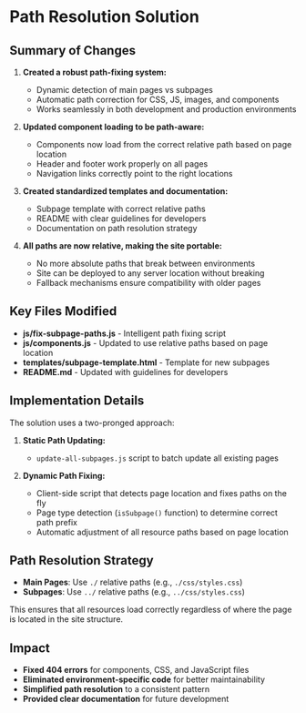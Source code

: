 # Path Resolution Solution

## Summary of Changes

1. **Created a robust path-fixing system:**
   - Dynamic detection of main pages vs subpages
   - Automatic path correction for CSS, JS, images, and components
   - Works seamlessly in both development and production environments

2. **Updated component loading to be path-aware:**
   - Components now load from the correct relative path based on page location
   - Header and footer work properly on all pages
   - Navigation links correctly point to the right locations

3. **Created standardized templates and documentation:**
   - Subpage template with correct relative paths
   - README with clear guidelines for developers
   - Documentation on path resolution strategy

4. **All paths are now relative, making the site portable:**
   - No more absolute paths that break between environments
   - Site can be deployed to any server location without breaking
   - Fallback mechanisms ensure compatibility with older pages

## Key Files Modified

- **js/fix-subpage-paths.js** - Intelligent path fixing script
- **js/components.js** - Updated to use relative paths based on page location
- **templates/subpage-template.html** - Template for new subpages
- **README.md** - Updated with guidelines for developers

## Implementation Details

The solution uses a two-pronged approach:

1. **Static Path Updating:**
   - `update-all-subpages.js` script to batch update all existing pages

2. **Dynamic Path Fixing:**
   - Client-side script that detects page location and fixes paths on the fly
   - Page type detection (`isSubpage()` function) to determine correct path prefix
   - Automatic adjustment of all resource paths based on page location

## Path Resolution Strategy

- **Main Pages**: Use `./` relative paths (e.g., `./css/styles.css`)
- **Subpages**: Use `../` relative paths (e.g., `../css/styles.css`)

This ensures that all resources load correctly regardless of where the page is located in the site structure.

## Impact

- **Fixed 404 errors** for components, CSS, and JavaScript files
- **Eliminated environment-specific code** for better maintainability
- **Simplified path resolution** to a consistent pattern
- **Provided clear documentation** for future development 